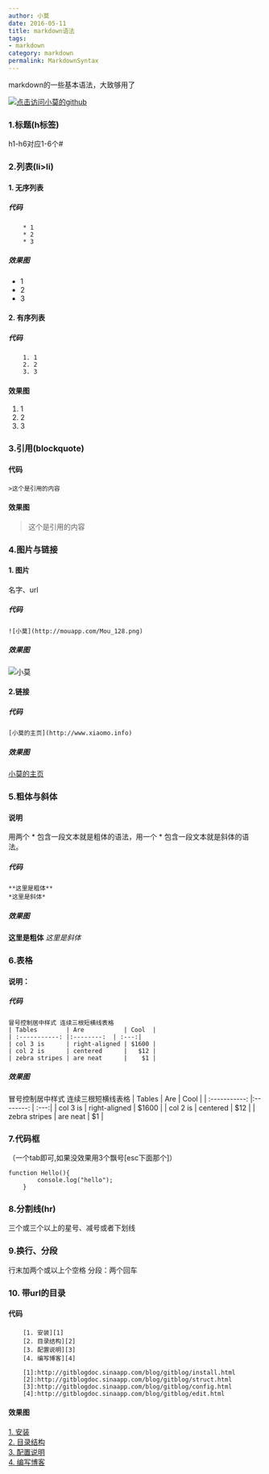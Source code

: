 ```yaml
---
author: 小莫
date: 2016-05-11
title: markdown语法
tags:
- markdown
category: markdown
permalink: MarkdownSyntax
---
```

markdown的一些基本语法，大致够用了
<!--more-->
[![点击访问小莫的github](https://image.xiaomo.info/banner/markdown.png)](https://github.com/syoubaku)
### 1.标题(h标签)
h1-h6对应1-6个#

### 2.列表(li>li)
#### 1. 无序列表

##### 代码

```
    * 1
    * 2
    * 3
```

##### 效果图
* 1
* 2
* 3

#### 2. 有序列表

##### 代码

```
    1. 1
    2. 2
    3. 3
```

#### 效果图
1. 1
2. 2
3. 3

### 3.引用(blockquote)

#### 代码

```
>这个是引用的内容
```

#### 效果图
>这个是引用的内容

### 4.图片与链接
#### 1. 图片

名字、url

##### 代码

```
![小莫](http://mouapp.com/Mou_128.png)
```

##### 效果图
![小莫](http://mouapp.com/Mou_128.png)

#### 2.链接

##### 代码

```
[小莫的主页](http://www.xiaomo.info)
```

##### 效果图
[小莫的主页](http://www.xiaomo.info)

### 5.粗体与斜体
#### 说明
用两个 * 包含一段文本就是粗体的语法，用一个 * 包含一段文本就是斜体的语法。

##### 代码

```
**这里是粗体**
*这里是斜体*
```

##### 效果图
**这里是粗体**
*这里是斜体*

### 6.表格
#### 说明：

##### 代码

```
冒号控制居中样式 连续三根短横线表格
| Tables        | Are           | Cool  |
| :-----------: |:--------:  | :---:|
| col 3 is      | right-aligned | $1600 |
| col 2 is      | centered      |   $12 |
| zebra stripes | are neat      |    $1 |
```

##### 效果图
冒号控制居中样式 连续三根短横线表格
| Tables        | Are           | Cool  |
| :-----------: |:--------:  | :---:|
| col 3 is      | right-aligned | $1600 |
| col 2 is      | centered      |   $12 |
| zebra stripes | are neat      |    $1 |

### 7.代码框

（一个tab即可,如果没效果用3个飘号[esc下面那个]）

    function Hello(){
            console.log("hello");
        }


### 8.分割线(hr)  
三个或三个以上的星号、减号或者下划线

### 9.换行、分段  
行末加两个或以上个空格
分段：两个回车

### 10. 带url的目录

#### 代码


```
    [1. 安装][1]  
    [2. 目录结构][2]  
    [3. 配置说明][3]  
    [4. 编写博客][4]  

    [1]:http://gitblogdoc.sinaapp.com/blog/gitblog/install.html
    [2]:http://gitblogdoc.sinaapp.com/blog/gitblog/struct.html
    [3]:http://gitblogdoc.sinaapp.com/blog/gitblog/config.html
    [4]:http://gitblogdoc.sinaapp.com/blog/gitblog/edit.html
```

#### 效果图

[1. 安装][1]  
[2. 目录结构][2]  
[3. 配置说明][3]  
[4. 编写博客][4]  

[1]:http://gitblogdoc.sinaapp.com/blog/gitblog/install.html
[2]:http://gitblogdoc.sinaapp.com/blog/gitblog/struct.html
[3]:http://gitblogdoc.sinaapp.com/blog/gitblog/config.html
[4]:http://gitblogdoc.sinaapp.com/blog/gitblog/edit.html

